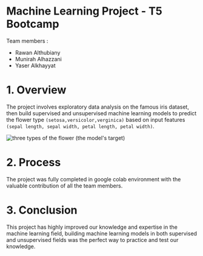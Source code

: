 # Machine Learning Project - T5 Bootcamp

Team members :
- Rawan Althubiany
- Munirah Alhazzani
- Yaser Alkhayyat

# 1. Overview
The project involves exploratory data analysis on the famous iris dataset, then build supervised and unsupervised machine learning models
to predict the flower type `(setosa,versicolor,verginica)` based on input features `(sepal length, sepal width, petal length, petal width)`.

<img src="https://s3.amazonaws.com/assets.datacamp.com/blog_assets/Machine+Learning+R/iris-machinelearning.png" alt="three types of the flower (the model's target)">

# 2. Process
The project was fully completed in google colab environment with the valuable contribution of all the team members.

# 3. Conclusion
This project has highly improved our knowledge and expertise in the machine learning field, building machine learning models in both supervised and
unsupervised fields was the perfect way to practice and test our knowledge.
